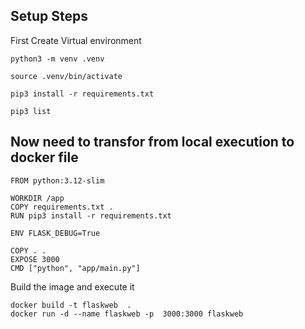 ## Setup Steps

First Create Virtual environment

```
python3 -m venv .venv

source .venv/bin/activate

pip3 install -r requirements.txt

pip3 list
```

## Now need to transfor from local execution to docker file

```
FROM python:3.12-slim

WORKDIR /app
COPY requirements.txt .
RUN pip3 install -r requirements.txt

ENV FLASK_DEBUG=True

COPY . .
EXPOSE 3000
CMD ["python", "app/main.py"]
```

Build the image and execute it

```
docker build -t flaskweb  .
docker run -d --name flaskweb -p  3000:3000 flaskweb
```
